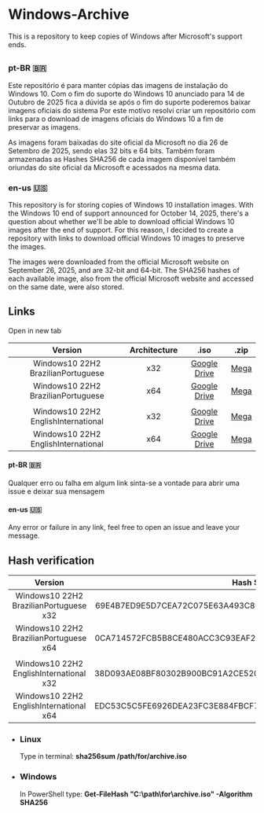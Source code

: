 # Windows-Archive
This is a repository to keep copies of Windows after Microsoft's support ends.
##
### pt-BR 🇧🇷
Este repositório é para manter cópias das imagens de instalação do Windows 10. 
Com o fim do suporte do Windows 10 anunciado para 14 de Outubro de 2025 fica a dúvida se após o fim do suporte poderemos baixar imagens oficiais do sistema
Por este motivo resolvi criar um repositório com links para o download de imagens oficiais do Windows 10 a fim de preservar as imagens.</br>

As imagens foram baixadas do site oficial da Microsoft no dia 26 de Setembro de 2025, sendo elas 32 bits e 64 bits. Também foram armazenadas as Hashes SHA256 de cada 
imagem disponível também oriundas do site oficial da Microsoft e acessados na mesma data.

### en-us 🇺🇸
This repository is for storing copies of Windows 10 installation images.
With the Windows 10 end of support announced for October 14, 2025, there's a question about whether we'll be able to download official Windows 10 images after the end of support.
For this reason, I decided to create a repository with links to download official Windows 10 images to preserve the images.</br>

The images were downloaded from the official Microsoft website on September 26, 2025, and are 32-bit and 64-bit. The SHA256 hashes of each available image, 
also from the official Microsoft website and accessed on the same date, were also stored.

## Links
Open in new tab



| Version | Architecture | .iso | .zip |
| :---: | :---: | :---: | :---: |
|Windows10 22H2 BrazilianPortuguese |x32|<a href = "https://drive.google.com/file/d/1Dgj56X1FCSoC-tcXQv1aNclKSvMg60VW/view?usp=drive_link">Google Drive</a> |<a href="https://mega.nz/file/Z6xwCQxA#Xh31JpMzyhvPRU3AzIXPwiLLhqUEyjg2UFLGxGRlTbs">Mega</a>  |
|Windows10 22H2 BrazilianPortuguese |x64|<a href = "https://drive.google.com/file/d/1wPoiSBgcD2lFj4MIG7WWnsE4wHLzkP5n/view?usp=drive_link">Google Drive</a> |<a href="https://mega.nz/file/xrwjDBDQ#xJUohkbprWH6TzafRiL56J06OEjkQAQW2sJ-bDYGhyM">Mega</a>|
||
|Windows10 22H2 EnglishInternational |x32|<a href="https://drive.google.com/file/d/1rYtN1LR4d7kp6S83z-zp51Y3GAKsilVl/view?usp=drive_link">Google Drive</a> |<a href="https://mega.nz/file/p3xllSIC#jVS-lGu0XJClYQ_WtE6ZrM5vsU8LCCu480SDNUQfC3U">Mega</a> |
|Windows10 22H2 EnglishInternational |x64|<a href="https://drive.google.com/file/d/1Qfx-d2NzS2uoMoevybEJyD7LkWY0aR18/view?usp=drive_link">Google Drive</a> |<a href="https://mega.nz/file/Fiw0yCoT#SDgGgHPA3Cj5QiGTAnAQzotRJE4GI-0Q0C6ZwsXxCrE">Mega</a> |

#### pt-BR 🇧🇷
Qualquer erro ou falha em algum link sinta-se a vontade para abrir uma issue e deixar sua mensagem

#### en-us 🇺🇸
Any error or failure in any link, feel free to open an issue and leave your message.

## Hash verification

|Version|Hash SHA256|
| :---: | :---: |
|Windows10 22H2 BrazilianPortuguese x32|69E4B7ED9E5D7CEA72C075E63A493C867275608B8F9E9D1FE7D711459B32D1BE|
|Windows10 22H2 BrazilianPortuguese x64|0CA714572FCB5B8CE480ACC3C93EAF2F34CC6507DF5F693CFF021BF4A32FAC68|
||
|Windows10 22H2 EnglishInternational x32|38D093AE08BF80302B900BC91A2CE5205C5086DDEEFAB29E8D529D5607B6B4DB|
|Windows10 22H2 EnglishInternational x64|EDC53C5C5FE6926DEA23FC3E884FBCF78CC2B9E76364BE968F806FC6D42B59D2|


 
- ### Linux
  Type in terminal: **sha256sum /path/for/archive.iso**

- ### Windows
  In PowerShell type: **Get-FileHash "C:\path\for\archive.iso" -Algorithm SHA256**























